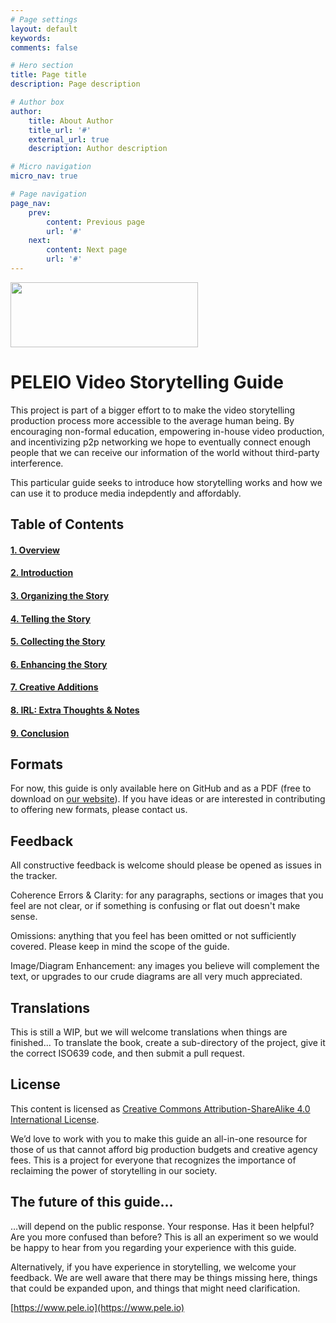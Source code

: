 ```yaml
---
# Page settings
layout: default
keywords:
comments: false

# Hero section
title: Page title
description: Page description

# Author box
author:
    title: About Author
    title_url: '#'
    external_url: true
    description: Author description

# Micro navigation
micro_nav: true

# Page navigation
page_nav:
    prev:
        content: Previous page
        url: '#'
    next:
        content: Next page
        url: '#'
---
```


<img src="https://i2.wp.com/www.pele.io/wp-content/uploads/2020/06/LOGO_June-3D.png" width=300 height=104>

# PELEIO Video Storytelling Guide
This project is part of a bigger effort to to make the video storytelling production process more accessible to the average human being. By encouraging non-formal education, empowering in-house video production, and incentivizing p2p networking we hope to eventually connect enough people that we can receive our information of the world without third-party interference. 

This particular guide seeks to introduce how storytelling works and how we can use it to produce media indepdently and affordably.

## Table of Contents
#### [1. Overview](https://github.com/PELEIO/Video-Storytelling-Guide/blob/master/Content/1.%20Overview.md)
#### [2. Introduction](https://github.com/PELEIO/Video-Storytelling-Guide/blob/master/Content/2.%20Introduction%20to%20PELEIO.md)
#### [3. Organizing the Story](https://github.com/PELEIO/Video-Storytelling-Guide/blob/master/Content/3.%20Organizing%20the%20Story.md)
#### [4. Telling the Story](https://github.com/PELEIO/Video-Storytelling-Guide/blob/master/Content/4.%20Telling%20the%20Story.md)
#### [5. Collecting the Story](https://github.com/PELEIO/Video-Storytelling-Guide/blob/master/Content/5.%20Collecting%20the%20Story.md)
#### [6. Enhancing the Story](https://github.com/PELEIO/Video-Storytelling-Guide/blob/master/Content/6.%20Enhancing%20the%20Story.md)
#### [7. Creative Additions](https://github.com/PELEIO/Video-Storytelling-Guide/blob/master/Content/7.%20Creative%20Additions.md)
#### [8. IRL: Extra Thoughts & Notes](https://github.com/PELEIO/Video-Storytelling-Guide/blob/master/Content/8.%20IRL:%20Extra%20Thoughts%20%26%20Notes.md)
#### [9. Conclusion](https://github.com/PELEIO/Video-Storytelling-Guide/blob/master/Content/9.%20Conclusion.md)

## Formats
For now, this guide is only available here on GitHub and as a PDF (free to download on [our website](https://pele.io)). If you have ideas or are interested in contributing to offering new formats, please contact us.

## Feedback
All constructive feedback is welcome should please be opened as issues in the tracker.

Coherence Errors & Clarity: for any paragraphs, sections or images that you feel are not clear, or if something is confusing or flat out doesn't make sense.

Omissions: anything that you feel has been omitted or not sufficiently covered. Please keep in mind the scope of the guide.

Image/Diagram Enhancement: any images you believe will complement the text, or upgrades to our crude diagrams are all very much appreciated.

## Translations
This is still a WIP, but we will welcome translations when things are finished... To translate the book, create a sub-directory of the project, give it the correct ISO639 code, and then submit a pull request.

## License
This content is licensed as [Creative Commons Attribution-ShareAlike 4.0 International License](https://creativecommons.org/licenses/by-sa/4.0/).

We’d love to work with you to make this guide an all-in-one resource for those of us that cannot afford big production budgets and creative agency fees. This is a project for everyone that recognizes the importance of reclaiming the power of storytelling in our society.

## The future of this guide...
…will depend on the public response. Your response. Has it been helpful? Are you more confused than before? This is all an experiment so we would be happy to hear from you regarding your experience with this guide. 

Alternatively, if you have experience in storytelling, we welcome your feedback. We are well aware that there may be things missing here, things that could be expanded upon, and things that might need clarification.

[https://www.pele.io](https://www.pele.io)


